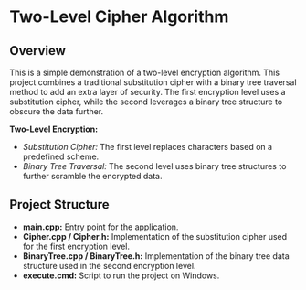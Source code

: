 # Two-Level Cipher Algorithm

## Overview
This is a simple demonstration of a two-level encryption algorithm. This project combines a traditional substitution cipher with a binary tree traversal method to add an extra layer of security. The first encryption level uses a substitution cipher, while the second leverages a binary tree structure to obscure the data further.

**Two-Level Encryption:**  
- *Substitution Cipher:* The first level replaces characters based on a predefined scheme.  
- *Binary Tree Traversal:* The second level uses binary tree structures to further scramble the encrypted data.


## Project Structure
- **main.cpp:** Entry point for the application.
- **Cipher.cpp / Cipher.h:** Implementation of the substitution cipher used for the first encryption level.
- **BinaryTree.cpp / BinaryTree.h:** Implementation of the binary tree data structure used in the second encryption level.
- **execute.cmd:** Script to run the project on Windows.
